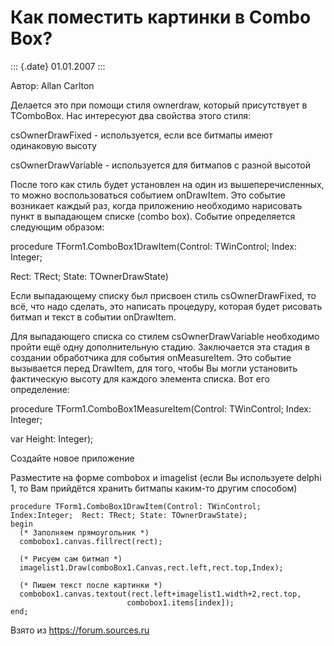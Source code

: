 Как поместить картинки в Combo Box?
===================================

::: {.date}
01.01.2007
:::

Автор: Allan Carlton

Делается это при помощи стиля ownerdraw, который присутствует в
TComboBox. Нас интересуют два свойства этого стиля:

csOwnerDrawFixed - используется, если все битмапы имеют одинаковую
высоту

csOwnerDrawVariable - используется для битмапов с разной высотой

После того как стиль будет установлен на один из вышеперечисленных, то
можно воспользоваться событием onDrawItem. Это событие возникает каждый
раз, когда приложению необходимо нарисовать пункт в выпадающем списке
(combo box). Событие определяется следующим образом:

procedure TForm1.ComboBox1DrawItem(Control: TWinControl; Index: Integer;

Rect: TRect; State: TOwnerDrawState)

Если выпадающему списку был присвоен стиль csOwnerDrawFixed, то всё, что
надо сделать, это написать процедуру, которая будет рисовать битмап и
текст в событии onDrawItem.

Для выпадающего списка со стилем csOwnerDrawVariable необходимо пройти
ещё одну дополнительную стадию. Заключается эта стадия в создании
обработчика для события onMeasureItem. Это событие вызывается перед
DrawItem, для того, чтобы Вы могли установить фактическую высоту для
каждого элемента списка. Вот его определение:

procedure TForm1.ComboBox1MeasureItem(Control: TWinControl; Index:
Integer;

var Height: Integer);

Создайте новое приложение

Разместите на форме combobox и imagelist (если Вы используете delphi 1,
то Вам прийдётся хранить битмапы каким-то другим способом)

    procedure TForm1.ComboBox1DrawItem(Control: TWinControl; Index:Integer;  Rect: TRect; State: TOwnerDrawState);
    begin
      (* Заполняем прямоугольник *)
      combobox1.canvas.fillrect(rect);  
     
      (* Рисуем сам битмап *)
      imagelist1.Draw(comboBox1.Canvas,rect.left,rect.top,Index);
     
      (* Пишем текст после картинки *)
      combobox1.canvas.textout(rect.left+imagelist1.width+2,rect.top,
                              combobox1.items[index]);
    end;

Взято из <https://forum.sources.ru>
